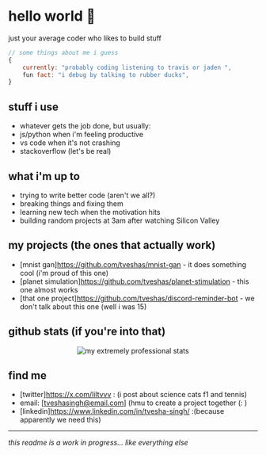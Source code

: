 # hello world 🍉 

just your average coder who likes to build stuff

```javascript
// some things about me i guess
{
    currently: "probably coding listening to travis or jaden ",
    fun fact: "i debug by talking to rubber ducks",
}
```

## stuff i use
* whatever gets the job done, but usually:
* js/python when i'm feeling productive
* vs code when it's not crashing
* stackoverflow (let's be real)

## what i'm up to
* trying to write better code (aren't we all?)
* breaking things and fixing them
* learning new tech when the motivation hits
* building random projects at 3am after watching Silicon Valley

## my projects (the ones that actually work)
* [mnist gan]https://github.com/tveshas/mnist-gan - it does something cool (i'm proud of this one)
* [planet simulation]https://github.com/tveshas/planet-stimulation - this one almost works
* [that one project]https://github.com/tveshas/discord-reminder-bot - we don't talk about this one (well i was 15)

## github stats (if you're into that)
<p align="center">
  <img src="https://github-readme-stats.vercel.app/api?username=[tveshas]&show_icons=true&theme=dark" alt="my extremely professional stats">
</p>

## find me
* [twitter]https://x.com/liltvvv : (i post about science cats f1 and tennis)
* email: [tveshasingh@email.com] (hmu to create a project together (: )
* [linkedin]https://www.linkedin.com/in/tvesha-singh/ :(because apparently we need this)

---
*this readme is a work in progress... like everything else*
